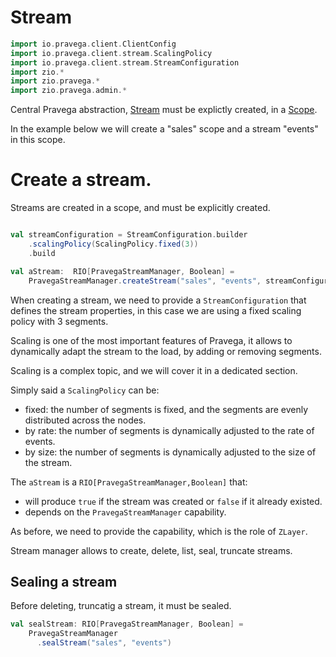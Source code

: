 # Stream

```scala mdoc:invisible
import io.pravega.client.ClientConfig
import io.pravega.client.stream.ScalingPolicy
import io.pravega.client.stream.StreamConfiguration
import zio.*
import zio.pravega.*
import zio.pravega.admin.*
```

Central Pravega abstraction, [Stream](https://cncf.pravega.io/docs/nightly/pravega-concepts/#streams) must be explictly created, in a [Scope](https://cncf.pravega.io/docs/nightly/pravega-concepts/#scopes).

In the example below we will create a "sales" scope and a stream "events" in this scope.

# Create a stream.

Streams are created in a scope, and must be explicitly created. 

```scala mdoc:silent

val streamConfiguration = StreamConfiguration.builder
    .scalingPolicy(ScalingPolicy.fixed(3))
    .build

val aStream:  RIO[PravegaStreamManager, Boolean] =
    PravegaStreamManager.createStream("sales", "events", streamConfiguration)
```

When creating a stream, we need to provide a `StreamConfiguration` that defines the stream properties, in this case we are using a fixed scaling policy with 3 segments.

Scaling is one of the most important features of Pravega, it allows to dynamically adapt the stream to the load, by adding or removing segments.

Scaling is a complex topic, and we will cover it in a dedicated section.

Simply said a `ScalingPolicy` can be:

* fixed: the number of segments is fixed, and the segments are evenly distributed across the nodes.
* by rate: the number of segments is dynamically adjusted to the rate of events.
* by size: the number of segments is dynamically adjusted to the size of the stream.

The `aStream` is a `RIO[PravegaStreamManager,Boolean]` that:
* will produce `true` if the stream was created or `false` if it already existed.
* depends on the `PravegaStreamManager` capability.

As before, we need to provide the capability, which is the role of `ZLayer`.

Stream manager allows to create, delete, list, seal, truncate streams.

## Sealing a stream

Before deleting, truncatig a stream, it must be sealed.



```scala mdoc:silent
val sealStream: RIO[PravegaStreamManager, Boolean] =
    PravegaStreamManager
      .sealStream("sales", "events")
```
